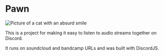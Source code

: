 # Pawn

![Picture of a cat with an absurd smile](/smilecat.jpg)

This is a project for making it easy to listen to audio streams together on Discord.

It runs on soundcloud and bandcamp URLs and was built with DiscordJS.

